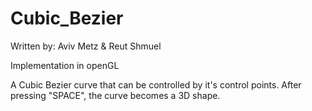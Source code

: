 # Cubic_Bezier

Written by: Aviv Metz & Reut Shmuel

Implementation in openGL

A Cubic Bezier curve that can be controlled by it's control points.
After pressing "SPACE", the curve becomes a 3D shape.
